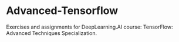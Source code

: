 # Advanced-Tensorflow
Exercises and assignments for DeepLearning.AI course: TensorFlow: Advanced Techniques Specialization.
